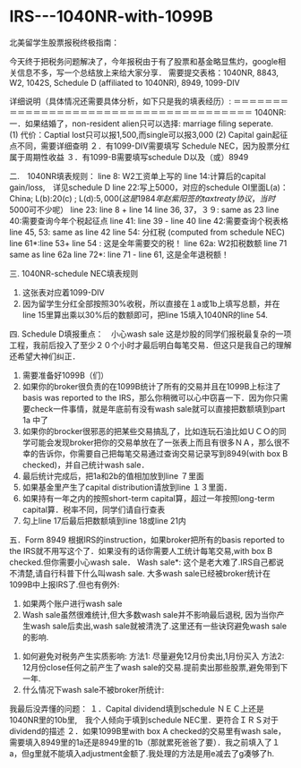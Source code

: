 # IRS---1040NR-with-1099B
北美留学生股票报税终极指南：

今天终于把税务问题解决了，今年报税由于有了股票和基金略显焦灼，google相关信息不多，写一个总结放上来给大家分享．
需要提交表格：1040NR, 8843, W2, 1042S, Schedule D (affiliated to 1040NR), 8949, 1099-DIV


详细说明（具体情况还需要具体分析，如下只是我的填表经历）:
＝＝＝＝＝＝＝＝＝＝＝＝＝＝＝＝＝＝＝＝＝＝＝＝＝＝＝＝＝＝＝＝＝＝＝＝＝＝
1040NR:
一．如果结婚了，non-resident alien只可以选择: marriage filing seperate.　
(1) 代价：Captial lost只可以报1,500,而single可以报3,000
(2) Capital gain起征点不同，需要详细查明
２．有1099-DIV需要填写 Schedule NEC，因为股票分红属于周期性收益
３．有1099-B需要填写schedule D以及（或）8949

二.　1040NR填表规则：
line 8: Ｗ2工资单上写的
line 14:计算后的capital gain/loss,　详见schedule D
line 22:写上5000，对应的schedule OI里面L(a)：China; L(b):20(c) ; L(d):$5,000 (这是1984年赵紫阳签的tax treaty协议，当时$5000可不少呢）
line 23: line 8 + line 14
line 36, 37，３９: same as 23
line 40:需要查询今年个税起征点
line 41: line 39 - line 40
line 42:需要查询个税表格
line 45, 53: same as line 42
line 54: 分红税 (computed from schedule NEC)
line 61*:line 53+ line 54 : 这是全年需要交的税！
line 62a: W2扣税数额
line 71 same as line 62a
line 72*: line 71 - line 61, 这是全年退税额！

三. 1040NR-schedule NEC填表规则
1. 这张表对应着1099-DIV
2. 因为留学生分红全部按照30%收税，所以直接在１a或1b上填写总额，并在line 15里算出乘以30%后的数额即可，把line 15填入1040NR的line 54.

四. Schedule D填报重点：　小心wash sale
这是炒股的同学们报税最复杂的一项工程，我前后投入了至少２０个小时才最后明白每笔交易．但这只是我自己的理解还希望大神们纠正．
1. 需要准备好1099B（们）
2. 如果你的broker很负责的在1099B统计了所有的交易并且在1099B上标注了basis was reported to the IRS，那么你稍微可以心中窃喜一下．因为你只需要check一件事情，就是年底前有没有wash sale就可以直接把数额填到part 1a 中了
3. 如果你的brocker很邪恶的把某些交易搞乱了，比如连玩石油比如ＵＣＯ的同学可能会发现broker把你的交易单放在了一张表上而且有很多ＮＡ，那么很不幸的告诉你，你需要自己把每笔交易通过查询交易记录写到8949(with box B checked)，并自己统计wash sale．
4. 最后统计完成后，把1a和2b的值相加放到line ７里面
5. 如果基金里产生了capital distribution请放到line １３里面．
6. 如果持有一年之内的按照short-term capital算，超过一年按照long-term capital算．税率不同，同学们请自行查表
7. 勾上line 17后最后把数额填到line 18或line 21内

五．Form 8949
根据IRS的instruction，如果broker把所有的basis reported to the IRS就不用写这个了．如果没有的话你需要人工统计每笔交易,with box B checked.但你需要小心wash sale．
Wash sale*:
这个是老大难了.IRS自己都说不清楚,请自行科普下什么叫wash sale. 大多wash sale已经被broker统计在1099B中上报IRS了.但也有例外:
1. 如果两个账户进行wash sale
1. Wash sale虽然很难统计,但大多数wash sale并不影响最后退税, 因为当你产生wash sale后卖出,wash sale就被清洗了.这里还有一些诀窍避免wash sale的影响.
1) 如何避免对税务产生实质影响:
方法1: 尽量避免12月份卖出,1月份买入
方法2: 12月份close任何之前产生了wash sale的交易.提前卖出那些股票,避免带到下一年.
2) 什么情况下wash sale不被broker所统计:


我最后没弄懂的问题：
１．Capital dividend填到schedule ＮＥＣ上还是1040NR里的10b里,　我个人倾向于填到schedule NEC里．更符合ＩＲＳ对于dividend的描述
２．如果1099B里with box A checked的交易里有wash sale，需要填入8949里的1a还是8949里的1b（那就累死爸爸了要）．我之前填入了１a，但g里就不能填入adjustment金额了.我处理的方法是用e减去了g凑够了h.
